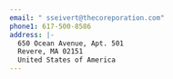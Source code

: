 ```yaml
---
email: " sseivert@thecoreporation.com"
phone1: 617-500-8586
address: |-
  650 Ocean Avenue, Apt. 501
  Revere, MA 02151
  United States of America
---
```

